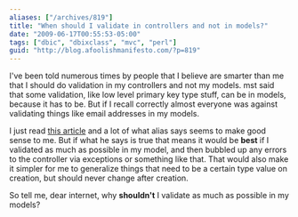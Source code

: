 ```yaml
---
aliases: ["/archives/819"]
title: "When should I validate in controllers and not in models?"
date: "2009-06-17T00:55:53-05:00"
tags: ["dbic", "dbixclass", "mvc", "perl"]
guid: "http://blog.afoolishmanifesto.com/?p=819"
---
```

I've been told numerous times by people that I believe are smarter than me that
I should do validation in my controllers and not my models. mst said that some
validation, like low level primary key type stuff, can be in models, because it
has to be. But if I recall correctly almost everyone was against validating
things like email addresses in my models.

I just read [this article](http://use.perl.org/~Alias/journal/39126) and a lot
of what alias says seems to make good sense to me. But if what he says is true
that means it would be **best** if I validated as much as possible in my model,
and then bubbled up any errors to the controller via exceptions or something
like that. That would also make it simpler for me to generalize things that need
to be a certain type value on creation, but should never change after creation.

So tell me, dear internet, why **shouldn't** I validate as much as possible in
my models?
